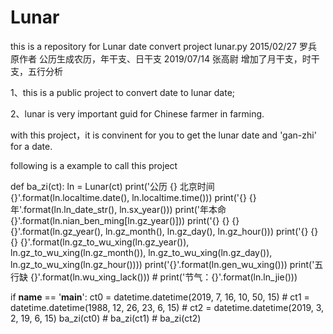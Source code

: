 # Lunar
this is a repository for Lunar date convert project
lunar.py
2015/02/27  罗兵  原作者 公历生成农历，年干支、日干支
2019/07/14  张高尉  增加了月干支，时干支，五行分析

1、this is a public project to convert date to lunar date;

2、lunar is very important guid for Chinese farmer in farming.

with this project，it  is convinent for you to get the lunar date and 'gan-zhi' for a date.


following is a example to call this project 
 
def ba_zi(ct):
    ln = Lunar(ct)
    print('公历 {}  北京时间 {}'.format(ln.localtime.date(), ln.localtime.time()))
    print('{} {}年'.format(ln.ln_date_str(), ln.sx_year()))
    print('年本命 {}'.format(ln.nian_ben_ming[ln.gz_year()]))
    print('{} {} {} {}'.format(ln.gz_year(), ln.gz_month(), ln.gz_day(), ln.gz_hour()))
    print('{} {} {} {}'.format(ln.gz_to_wu_xing(ln.gz_year()), ln.gz_to_wu_xing(ln.gz_month()), ln.gz_to_wu_xing(ln.gz_day()), ln.gz_to_wu_xing(ln.gz_hour())))
    print('{}'.format(ln.gen_wu_xing()))
    print('五行缺 {}'.format(ln.wu_xing_lack()))
    # print('节气：{}'.format(ln.ln_jie()))


if __name__ == '__main__':
    ct0 = datetime.datetime(2019, 7, 16, 10, 50, 15)
    # ct1 = datetime.datetime(1988, 12, 26, 23, 6, 15)
    # ct2 = datetime.datetime(2019, 3, 2, 19, 6, 15)
    ba_zi(ct0)
    # ba_zi(ct1)
    # ba_zi(ct2)

